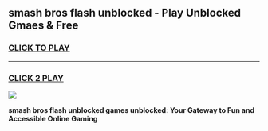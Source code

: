 
## smash bros flash unblocked - Play Unblocked Gmaes & Free
<h3>
<a href="https://news.freeplayer.one?title=smash_bros_flash_unblocked&ref=16F">CLICK TO PLAY</a></h3>
<hr>

<h3>
<a href="https://news.freeplayer.one?title=smash_bros_flash_unblocked&ref=16F">CLICK 2 PLAY</a>
  
</h3>

<a href="https://news.freeplayer.one?title=smash_bros_flash_unblocked&ref=16F/"><img src="https://clearcache.store/games.png"></a>


**smash bros flash unblocked games unblocked: Your Gateway to Fun and Accessible Online Gaming**
